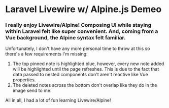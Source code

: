 # Laravel Livewire w/ Alpine.js Demeo

### I really enjoy Livewire/Alpine!  Composing UI while staying within Laravel felt like super convenient. And, coming from a Vue background, the Alpine syntax felt familiar.


Unfortunately, I don't have any more personal time to throw at this so there's a few requirements I'm missing:
1. The top pinned note is highlighted blue, however, every new note added will be highlighted until the page refreshes.  This is due to the fact that data passed to nested components don't aren't reactive like Vue properties. 
2. The deleted notes across the bottom don't overlap like they do in the image send to me.


All in all, I had a lot of fun learning Livewire/Alpine!
